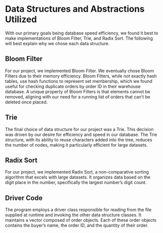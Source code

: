 # Data Structures and Abstractions Utilized

With our primary goals being database speed efficiency, we found it best to make implementations of Bloom Filter, Trie, and Radix Sort. The following will best explain why we chose each data structure.

## Bloom Filter

For our project, we implemented Bloom Filter. We eventually chose Bloom Filters due to their memory efficiency. Bloom Filters, while not exactly hash tables, use hash functions to represent set membership, which we found useful for checking duplicate orders by order ID in their warehouse database. A unique property of Bloom Filters is that elements cannot be removed, aligning with our need for a running list of orders that can’t be deleted once placed.

## Trie

The final choice of data structure for our project was a Trie. This decision was driven by our desire for efficiency and speed in our database. The Trie structure, with its ability to reuse characters added into the tree, reduces the number of nodes, making it particularly efficient for large datasets.

## Radix Sort

For our project, we implemented Radix Sort, a non-comparative sorting algorithm that excels with large datasets. It organizes data based on the digit place in the number, specifically the largest number’s digit count.

## Driver Code

The program employs a driver class responsible for reading from the file supplied at runtime and invoking the other data structure classes. It maintains a vector composed of order objects. Each of these order objects contains the buyer’s name, the order ID, and the quantity of their order.
